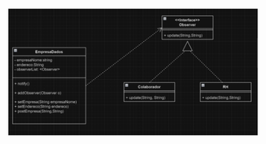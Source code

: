 ![Diagrama de ClassesObserver](https://github.com/CarlosKB/bertoti/blob/main/Engenharia%20III/Observer/Images/DiagramaObserverImage.png)
